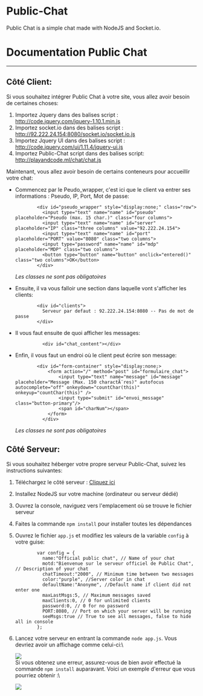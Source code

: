 # Public-Chat
Public Chat is a simple chat made with NodeJS and Socket.io.


Documentation Public Chat
=========================

* * * * *

Côté Client:
------------

Si vous souhaitez intégrer Public Chat à votre site, vous allez avoir
besoin de certaines choses:

1.  Importez Jquery dans des balises script :
    http://code.jquery.com/jquery-1.10.1.min.js
2.  Importez socket.io dans des balises script :
    http://92.222.24.154:8080/socket.io/socket.io.js
3.  Importez Jquery UI dans des balises script :
    http://code.jquery.com/ui/1.11.4/jquery-ui.js
4.  Importez Public-Chat script dans des balises script:
    http://playandcode.ml/chat/chat.js

Maintenant, vous allez avoir besoin de certains conteneurs pour
accueillir votre chat:

-   Commencez par le Peudo\_wrapper, c'est ici que le client va entrer
    ses informations : Pseudo, IP, Port, Mot de passe:

                <div id="pseudo_wrapper" style="display:none;" class="row">
                  <input type="text" name="name" id="pseudo" placeholder="Pseudo (max. 15 char.)" class="four columns">
                  <input type="text" name="name" id="server" placeholder="IP" class="three columns" value="92.222.24.154">
                  <input type="text" name="name" id="port" placeholder="PORT" value="8080" class="two columns">
                  <input type="password" name="name" id="mdp" placeholder="MDP" class="two columns">
                  <button type="button" name="button" onclick="entered()" class="two columns">OK</button>
                </div>
              

    *Les classes ne sont pas obligatoires*

-   Ensuite, il va vous falloir une section dans laquelle vont
    s'afficher les clients:

                <div id="clients">
                  Serveur par defaut : 92.222.24.154:8080 -- Pas de mot de passe
                </div>
              

-   Il vous faut ensuite de quoi afficher les messages:

                  <div id="chat_content"></div>
              

-   Enfin, il vous faut un endroi où le client peut écrire son message:

                <div id="form-container" style="display:none;>
                    <form action="/" method="post" id="formulaire_chat">
                        <input type="text" name="message" id="message" placeholder="Message (Max. 150 charactÃ¨res)" autofocus autocomplete="off" onkeydown="countChar(this)" onkeyup="countChar(this)" />
                        <input type="submit" id="envoi_message" class="button-primary"/>
                        <span id="charNum"></span>
                    </form>
                  </div>
              

    *Les classes ne sont pas obligatoires*

Côté Serveur:
-------------

Si vous souhaitez héberger votre propre serveur Public-Chat, suivez les
instructions suivantes:

1.  Téléchargez le côté serveur : [Cliquez ici](#)
2.  Installez NodeJS sur votre machine (ordinateur ou serveur dédié)
3.  Ouvrez la console, naviguez vers l'emplacement où se trouve le
    fichier serveur
4.  Faites la commande `npm install` pour installer toutes les
    dépendances
5.  Ouvrez le fichier `app.js` et modifiez les valeurs de la variable
    `config` à votre guise:

                var config = {
                  name:"Official public chat", // Name of your chat
                  motd:"Bienvenue sur le serveur officiel de Public Chat", // Description of your chat
                  chatTimeout:"2000", // Minimum time between two messages
                  color:"purple", //Server color in chat
                  defaultName:"Anonyme", //Default name if client did not enter one
                  maxLastMsgs:5, // Maximum messages saved
                  maxClients:0, // 0 for unlimited clients
                  password:0, // 0 for no password
                  PORT:8080, // Port on which your server will be running
                  seeMsgs:true // True to see all messages, false to hide all in console
                };
              

6.  Lancez votre serveur en entrant la commande `node app.js`. Vous
    devriez avoir un affichage comme celui-ci:\

    ![](http://image.noelshack.com/fichiers/2015/47/1447683465-consoletrue.png)\
     Si vous obtenez une erreur, assurez-vous de bien avoir effectué la
    commande `npm install` auparavant. Voici un exemple d'erreur que
    vous pourriez obtenir :\

    ![](http://image.noelshack.com/fichiers/2015/47/1447683604-consolefalse.png)

